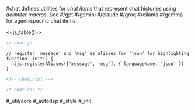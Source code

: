 #chat defines utilities for _chat items_ that represent chat histories using _delimiter macros_. See #/gpt #/gemini #/claude #/groq #/ollama #/gemma for agent-specific chat items.  

<<js_table()>>

```js_removed:chat.js
// chat.js
```

```js:js_init_removed
// register 'message' and 'msg' as aliases for 'json' for highlighting
function _init() {
  hljs.registerAliases(['message', 'msg'], { languageName: 'json' })
}
```

```html_removed:chat.html
<!-- chat.html -->
```

```css_style_removed:chat.css
/* chat.css */
```

#_util/core #_autodep #_style #_init